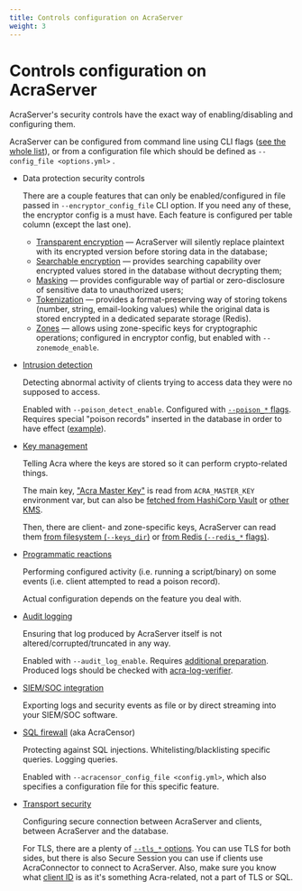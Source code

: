 ```yaml
---
title: Controls configuration on AcraServer
weight: 3
---
```


# Controls configuration on AcraServer

AcraServer's security controls have the exact way of enabling/disabling and configuring them.

AcraServer can be configured from command line using CLI flags ([see the whole list](/acra/configuring-maintaining/general-configuration/acra-server/#command-line-flags)), or from a configuration file which should be defined as `--config_file <options.yml>` .

* Data protection security controls

  There are a couple features that can only be enabled/configured in file passed in `--encryptor_config_file` CLI option.
  If you need any of these, the encryptor config is a must have.
  Each feature is configured per table column (except the last one).

  * [Transparent encryption](/acra/security-controls/encryption/) —
    AcraServer will silently replace plaintext with its encrypted version before storing data in the database;
  * [Searchable encryption](/acra/security-controls/searchable-encryption/) —
    provides searching capability over encrypted values stored in the database without decrypting them;
  * [Masking](/acra/security-controls/masking/) —
    provides configurable way of partial or zero-disclosure of sensitive data to unauthorized users;
  * [Tokenization](/acra/security-controls/tokenization/) —
    provides a format-preserving way of storing tokens (number, string, email-looking values) while the original data is stored encrypted in a dedicated separate storage (Redis).
  * [Zones](/acra/security-controls/zones) —
    allows using zone-specific keys for cryptographic operations;
    configured in encryptor config, but enabled with `--zonemode_enable`.

* [Intrusion detection](/acra/security-controls/intrusion-detection/)

  Detecting abnormal activity of clients trying to access data they were no supposed to access.

  Enabled with `--poison_detect_enable`.
  Configured with [`--poison_*` flags](/acra/security-controls/intrusion-detection/#command-line-flags).
  Requires special "poison records" inserted in the database in order to have effect
  ([example](/acra/security-controls/intrusion-detection/#usage-example)).

* [Key management](/acra/security-controls/key-management/)

  Telling Acra where the keys are stored so it can perform crypto-related things.

  The main key, ["Acra Master Key"](/acra/security-controls/key-management/operations/generation/#master-keys)
  is read from `ACRA_MASTER_KEY` environment var, but can also be
  [fetched from HashiCorp Vault](/acra/configuring-maintaining/general-configuration/acra-server/#hashicorp-vault) or [other KMS](/acra/configuring-maintaining/key-storing/kms-integration/).

  Then, there are client- and zone-specific keys, AcraServer can read them
  [from filesystem (`--keys_dir`)](/acra/configuring-maintaining/general-configuration/acra-server/#keystore) or
  [from Redis (`--redis_*` flags)](/acra/configuring-maintaining/general-configuration/acra-server/#command-line-flags).

* [Programmatic reactions](/acra/security-controls/security-logging-and-events/programmatic-reactions/)

  Performing configured activity (i.e. running a script/binary)
  on some events (i.e. client attempted to read a poison record).

  Actual configuration depends on the feature you deal with.

* [Audit logging](/acra/security-controls/security-logging-and-events/audit-logging/)

  Ensuring that log produced by AcraServer itself is not altered/corrupted/truncated in any way.

  Enabled with `--audit_log_enable`. Requires
  [additional preparation](/acra/security-controls/security-logging-and-events/audit-logging/#how-setup-secure-logging).
  Produced logs should be checked with
  [acra-log-verifier](/acra/configuring-maintaining/general-configuration/acra-log-verifier/).

* [SIEM/SOC integration](/acra/security-controls/security-logging-and-events/siem-soc-integration/)

  Exporting logs and security events as file or by direct streaming into your SIEM/SOC software.

* [SQL firewall](/acra/security-controls/sql-firewall/) (aka AcraCensor)

  Protecting against SQL injections. Whitelisting/blacklisting specific queries. Logging queries.

  Enabled with `--acracensor_config_file <config.yml>`, which also specifies a configuration file for this specific feature.

* [Transport security](/acra/security-controls/transport-security/)

  Configuring secure connection between AcraServer and clients, between AcraServer and the database.

  For TLS, there are a plenty of
  [`--tls_*` options](/acra/configuring-maintaining/general-configuration/acra-server/#tls).
  You can use TLS for both sides, but there is also Secure Session you can use if clients
  use AcraConnector to connect to AcraServer.
  Also, make sure you know what [client ID](/acra/guides/integrating-acra-server-into-infrastructure/client_id/)
  is as it's something Acra-related, not a part of TLS or SQL.
